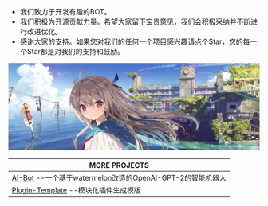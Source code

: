- 我们致力于开发有趣的BOT。
- 我们积极为开源贡献力量。希望大家留下宝贵意见，我们会积极采纳并不断进行改进优化。
- 感谢大家的支持。如果您对我们的任何一个项目感兴趣请点个Star，您的每一个Star都是对我们的支持和鼓励。


<div align="center">
  
  ![FloatTech](https://github.com/FloatTech/.github/blob/main/logo/logo.jpg)

  |MORE PROJECTS
  |--------
  |[AI-Bot](https://github.com/FloatTech/AI-Bot) --一个基于watermelon改造的OpenAI-GPT-2的智能机器人 
  |[Plugin-Template](https://github.com/FloatTech/Plugin-Template) --模块化插件生成模版

</div>


</div>
